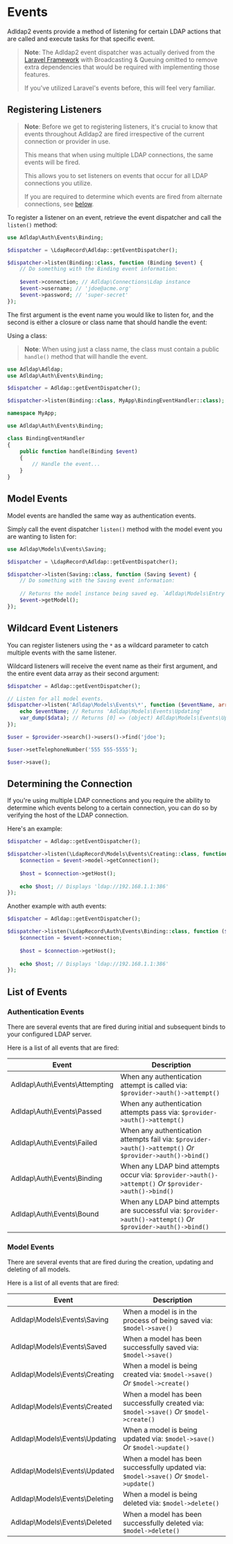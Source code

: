 # Events

Adldap2 events provide a method of listening for certain LDAP actions
that are called and execute tasks for that specific event.

> **Note**: The Adldap2 event dispatcher was actually derived from the
> [Laravel Framework](https://github.com/laravel/framework) with
> Broadcasting & Queuing omitted to remove extra dependencies
> that would be required with implementing those features.
>
> If you've utilized Laravel's events before, this will feel very familiar.

## Registering Listeners

> **Note**: Before we get to registering listeners, it's crucial to know that events throughout
> Adldap2 are fired irrespective of the current connection or provider in use.
>
> This means that when using multiple LDAP connections, the same events will be fired.
> 
> This allows you to set listeners on events that occur for all LDAP connections you utilize.
>
> If you are required to determine which events are fired from alternate connections, see [below](#determining-the-connection).

To register a listener on an event, retrieve the event dispatcher and call the `listen()` method:

```php
use Adldap\Auth\Events\Binding;

$dispatcher = \LdapRecord\Adldap::getEventDispatcher();

$dispatcher->listen(Binding::class, function (Binding $event) {
    // Do something with the Binding event information:
    
    $event->connection; // Adldap\Connections\Ldap instance
    $event->username; // 'jdoe@acme.org'
    $event->password; // 'super-secret'
});
```

The first argument is the event name you would like to listen for, and the
second is either a closure or class name that should handle the event:

Using a class:

> **Note**: When using just a class name, the class must contain a public `handle()` method that will handle the event.

```php
use Adldap\Adldap;
use Adldap\Auth\Events\Binding;

$dispatcher = Adldap::getEventDispatcher();

$dispatcher->listen(Binding::class, MyApp\BindingEventHandler::class);
```

```php
namespace MyApp;

use Adldap\Auth\Events\Binding;

class BindingEventHandler
{
    public function handle(Binding $event)
    {
        // Handle the event...
    }
}
```

## Model Events

Model events are handled the same way as authentication events.

Simply call the event dispatcher `listen()` method with the model event you are wanting to listen for:

```php
use Adldap\Models\Events\Saving;

$dispatcher = \LdapRecord\Adldap::getEventDispatcher();

$dispatcher->listen(Saving::class, function (Saving $event) {
    // Do something with the Saving event information:
    
    // Returns the model instance being saved eg. `Adldap\Models\Entry`
    $event->getModel();
});
```

## Wildcard Event Listeners

You can register listeners using the `*` as a wildcard parameter to catch multiple events with the same listener.

Wildcard listeners will receive the event name as their first argument, and the entire event data array as their second argument:

```php
$dispatcher = Adldap::getEventDispatcher();

// Listen for all model events.
$dispatcher->listen('Adldap\Models\Events\*', function ($eventName, array $data) {
    echo $eventName; // Returns 'Adldap\Models\Events\Updating'
    var_dump($data); // Returns [0] => (object) Adldap\Models\Events\Updating;
});

$user = $provider->search()->users()->find('jdoe');

$user->setTelephoneNumber('555 555-5555');

$user->save();
```

## Determining the Connection

If you're using multiple LDAP connections and you require the ability to determine which events belong
to a certain connection, you can do so by verifying the host of the LDAP connection.

Here's an example:

```php
$dispatcher = Adldap::getEventDispatcher();

$dispatcher->listen(\LdapRecord\Models\Events\Creating::class, function ($event) {
    $connection = $event->model->getConnection();
    
    $host = $connection->getHost();
    
    echo $host; // Displays 'ldap://192.168.1.1:386'
});
```

Another example with auth events:

```php
$dispatcher = Adldap::getEventDispatcher();

$dispatcher->listen(\LdapRecord\Auth\Events\Binding::class, function ($event) {
    $connection = $event->connection;
    
    $host = $connection->getHost();
    
    echo $host; // Displays 'ldap://192.168.1.1:386'
});
```

## List of Events

### Authentication Events

There are several events that are fired during initial and subsequent binds to your configured LDAP server.

Here is a list of all events that are fired:

| Event| Description |
|---|---|
| Adldap\Auth\Events\Attempting | When any authentication attempt is called via: `$provider->auth()->attempt()` |
| Adldap\Auth\Events\Passed | When any authentication attempts pass via: `$provider->auth()->attempt()` |
| Adldap\Auth\Events\Failed | When any authentication attempts fail via: `$provider->auth()->attempt()` *Or* `$provider->auth()->bind()` |
| Adldap\Auth\Events\Binding | When any LDAP bind attempts occur via: `$provider->auth()->attempt()` *Or* `$provider->auth()->bind()` |
| Adldap\Auth\Events\Bound | When any LDAP bind attempts are successful via: `$provider->auth()->attempt()` *Or* `$provider->auth()->bind()` |

### Model Events

There are several events that are fired during the creation, updating and deleting of all models.

Here is a list of all events that are fired:

| Event | Description |
|---|---|
| Adldap\Models\Events\Saving | When a model is in the process of being saved via: `$model->save()` |
| Adldap\Models\Events\Saved | When a model has been successfully saved via: `$model->save()` |
| Adldap\Models\Events\Creating | When a model is being created via: `$model->save()` *Or* `$model->create()` |
| Adldap\Models\Events\Created | When a model has been successfully created via: `$model->save()` *Or* `$model->create()` |
| Adldap\Models\Events\Updating | When a model is being updated via: `$model->save()` *Or* `$model->update()` |
| Adldap\Models\Events\Updated | When a model has been successfully updated via: `$model->save()` *Or* `$model->update()` |
| Adldap\Models\Events\Deleting | When a model is being deleted via: `$model->delete()` |
| Adldap\Models\Events\Deleted | When a model has been successfully deleted via: `$model->delete()` |